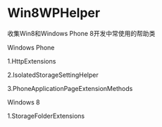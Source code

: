 Win8WPHelper
============

收集Win8和Windows Phone 8开发中常使用的帮助类

Windows Phone

1.HttpExtensions

2.IsolatedStorageSettingHelper

3.PhoneApplicationPageExtensionMethods

Windows 8

1.StorageFolderExtensions
